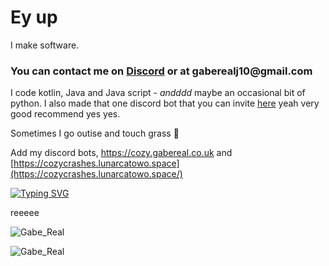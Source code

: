 # Ey up


I make software.

<h3 align="left">
  You can contact me on <a href='https://discord.gabereal.co.uk'>Discord</a> or at gaberealj10@gmail.com
</h3>

I code kotlin, Java and Java script - *andddd* maybe an occasional bit of python. I also made that one discord bot that you can invite [here](https://cozy.gabereal.co.uk) yeah very good recommend yes yes.

Sometimes I go outise and touch grass 🍃

Add my discord bots, https://cozy.gabereal.co.uk and [https://cozycrashes.lunarcatowo.space](https://cozycrashes.lunarcatowo.space/)

[![Typing SVG](https://readme-typing-svg.demolab.com?font=Fira+Code&weight=600&pause=1000&color=14BAE4&width=435&lines=I+am+british)](https://git.io/typing-svg)

reeeee

![Gabe_Real](https://github-readme-stats.vercel.app/api?username=Gabe-Real&show_icons=true&theme=tokyonight&hide=["issues"])

![Gabe_Real](https://github-readme-stats.vercel.app/api/top-langs?username=Gabe-Real&show_icons=true&theme=tokyonight&layout=compact)

